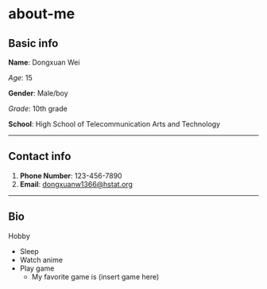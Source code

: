# about-me

## Basic info

**Name**: Dongxuan Wei

_Age_: 15

**Gender**: Male/boy

_Grade_: 10th grade

**School**: High School of Telecommunication Arts and Technology

---
## Contact info
1. **Phone Number**: 123-456-7890
2. **Email**: dongxuanw1366@hstat.org

---

## Bio
Hobby
* Sleep
* Watch anime
* Play game
  * My favorite game is  (insert game here)
  